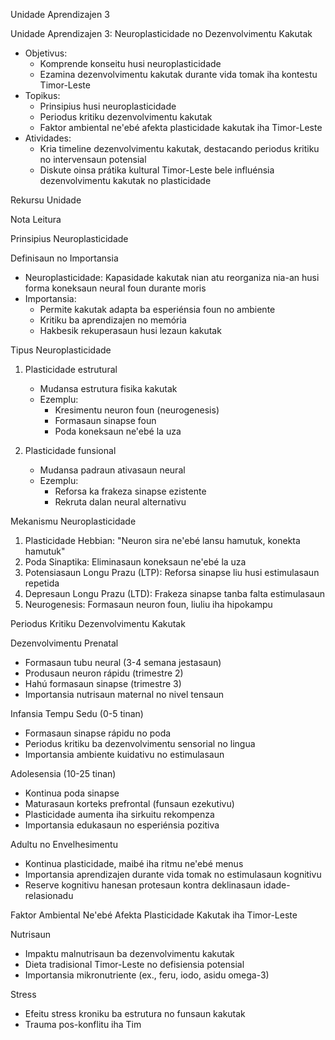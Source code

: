 Unidade Aprendizajen 3

Unidade Aprendizajen 3: Neuroplasticidade no Dezenvolvimentu Kakutak
- Objetivus:
  * Komprende konseitu husi neuroplasticidade
  * Ezamina dezenvolvimentu kakutak durante vida tomak iha kontestu Timor-Leste
- Topikus:
  * Prinsipius husi neuroplasticidade
  * Periodus kritiku dezenvolvimentu kakutak
  * Faktor ambiental ne'ebé afekta plasticidade kakutak iha Timor-Leste
- Atividades:
  * Kria timeline dezenvolvimentu kakutak, destacando periodus kritiku no intervensaun potensial
  * Diskute oinsa prátika kultural Timor-Leste bele influénsia dezenvolvimentu kakutak no plasticidade

Rekursu Unidade

Nota Leitura

Prinsipius Neuroplasticidade

Definisaun no Importansia
- Neuroplasticidade: Kapasidade kakutak nian atu reorganiza nia-an husi forma koneksaun neural foun durante moris
- Importansia:
  * Permite kakutak adapta ba esperiénsia foun no ambiente
  * Kritiku ba aprendizajen no memória
  * Hakbesik rekuperasaun husi lezaun kakutak

Tipus Neuroplasticidade
1. Plasticidade estrutural
   - Mudansa estrutura fisika kakutak
   - Ezemplu: 
     * Kresimentu neuron foun (neurogenesis)
     * Formasaun sinapse foun
     * Poda koneksaun ne'ebé la uza

2. Plasticidade funsional
   - Mudansa padraun ativasaun neural
   - Ezemplu:
     * Reforsa ka frakeza sinapse ezistente
     * Rekruta dalan neural alternativu

Mekanismu Neuroplasticidade
1. Plasticidade Hebbian: "Neuron sira ne'ebé lansu hamutuk, konekta hamutuk"
2. Poda Sinaptika: Eliminasaun koneksaun ne'ebé la uza
3. Potensiasaun Longu Prazu (LTP): Reforsa sinapse liu husi estimulasaun repetida
4. Depresaun Longu Prazu (LTD): Frakeza sinapse tanba falta estimulasaun
5. Neurogenesis: Formasaun neuron foun, liuliu iha hipokampu

Periodus Kritiku Dezenvolvimentu Kakutak

Dezenvolvimentu Prenatal
- Formasaun tubu neural (3-4 semana jestasaun)
- Produsaun neuron rápidu (trimestre 2)
- Hahú formasaun sinapse (trimestre 3)
- Importansia nutrisaun maternal no nivel tensaun

Infansia Tempu Sedu (0-5 tinan)
- Formasaun sinapse rápidu no poda
- Periodus kritiku ba dezenvolvimentu sensorial no lingua
- Importansia ambiente kuidativu no estimulasaun

Adolesensia (10-25 tinan)
- Kontinua poda sinapse
- Maturasaun korteks prefrontal (funsaun ezekutivu)
- Plasticidade aumenta iha sirkuitu rekompenza
- Importansia edukasaun no esperiénsia pozitiva

Adultu no Envelhesimentu
- Kontinua plasticidade, maibé iha ritmu ne'ebé menus
- Importansia aprendizajen durante vida tomak no estimulasaun kognitivu
- Reserve kognitivu hanesan protesaun kontra deklinasaun idade-relasionadu

Faktor Ambiental Ne'ebé Afekta Plasticidade Kakutak iha Timor-Leste

Nutrisaun
- Impaktu malnutrisaun ba dezenvolvimentu kakutak
- Dieta tradisional Timor-Leste no defisiensia potensial
- Importansia mikronutriente (ex., feru, iodo, asidu omega-3)

Stress
- Efeitu stress kroniku ba estrutura no funsaun kakutak
- Trauma pos-konflitu iha Tim
